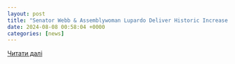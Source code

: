 ```yaml
---
layout: post
title: "Senator Webb & Assemblywoman Lupardo Deliver Historic Increase in AIM Funding to Local Municipalities | NYSenate.gov"
date: 2024-08-08 00:58:04 +0000
categories: [news]
---
```


[Читати далі](https://www.nysenate.gov/newsroom/press-releases/2024/lea-webb/senator-webb-assemblywoman-lupardo-deliver-historic-increase)

